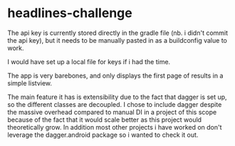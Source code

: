# headlines-challenge

The api key is currently stored directly in the gradle file (nb. i didn't commit the api key), but it needs to be manually pasted in as a buildconfig value to work.

I would have set up a local file for keys if i had the time.

The app is very barebones, and only displays the first page of results in a simple listview.

The main feature it has is extensibility due to the fact that dagger is set up, so the different classes are decoupled. I chose to include dagger despite the massive overhead compared to manual DI in a project of this scope because of the fact that it would scale better as this project would theoretically grow. In addition most other projects i have worked on don't leverage the dagger.android package so i wanted to check it out.
